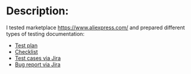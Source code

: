 # Description:

I tested marketplace https://www.aliexpress.com/ and prepared different types of testing documentation:

<ul>
<li> <a href="https://docs.google.com/document/d/1z0yca2sG_tzvNUJW0wVEmTtTyjGBW72YDPvn41b407A/edit?usp=sharing">Test plan<describing</li>
<li> <a href="https://docs.google.com/spreadsheets/d/17kYOxQpYwqVJgK91EY587rasdF1MM7Zu2QJAj2YUjLc/edit?usp=sharing">Checklist</li>
<li> <a href="">Test cases via Jira</li>
<li> <a href="">Bug report via Jira</li>
</ul>
